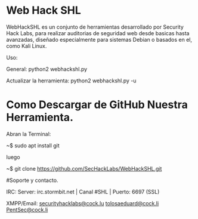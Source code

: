# Web Hack SHL

WebHackSHL es un conjunto de herramientas desarrollado por Security Hack Labs, para realizar auditorias de seguridad web desde basicas hasta avanzadas, diseñado especialmente para sistemas Debian o basados en el, como Kali Linux.

Uso:

General: python2 webhackshl.py

Actualizar la herramienta: python2 webhackshl.py -u

# Como Descargar de GitHub Nuestra Herramienta.
Abran la Terminal:

~$ sudo apt install git

luego

~$ git clone https://github.com/SecHackLabs/WebHackSHL.git

#Soporte y contacto.

IRC: Server: irc.stormbit.net | Canal #SHL | Puerto: 6697 (SSL)

XMPP/Email: securityhacklabs@cock.lu
            tolosaeduard@cock.li
            PentSec@cock.li
